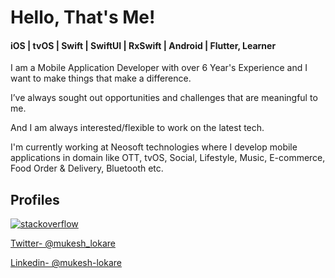 <!--
**mukeshlokare/mukeshlokare** is a ✨ _special_ ✨ repository because its `README.md` (this file) appears on your GitHub profile.

Here are some ideas to get you started:

- 🔭 I’m currently working on ...
- 🌱 I’m currently learning ...
- 👯 I’m looking to collaborate on ...
- 🤔 I’m looking for help with ...
- 💬 Ask me about ...
- 📫 How to reach me: ...
- 😄 Pronouns: ...
- ⚡ Fun fact: ...
-->
# Hello, That's Me!

#### iOS | tvOS | Swift | SwiftUI | RxSwift | Android | Flutter, Learner 

I am a Mobile Application Developer with over 6 Year's Experience and I want to make things that make a difference. 

I’ve always sought out opportunities and challenges that are meaningful to me. 

And I am always interested/flexible to work on the latest tech.

I'm currently working at Neosoft technologies where I develop mobile applications in domain like OTT, tvOS, Social, Lifestyle, Music, E-commerce, Food Order & Delivery, Bluetooth etc.

## Profiles

[![stackoverflow](https://stackoverflow.com/users/flair/4294543)](https://stackoverflow.com/users/4294543/mukesh?tab=profile)

[Twitter- @mukesh_lokare](https://twitter.com/mukesh_lokare)

[Linkedin- @mukesh-lokare](https://www.linkedin.com/in/mukesh-lokare)
